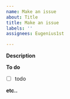 ```yaml
---
name: Make an issue
about: Title
title: Make an issue
labels: ''
assignees: Eugenius1st

---
```


**Description**


**To do**
- [ ] todo

**etc..**
